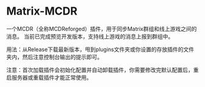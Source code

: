 # Matrix-MCDR
一个MCDR（全称MCDReforged）插件，用于同步Matrix群组和线上游戏之间的消息。
当前已完成预览开发版本，支持线上游戏的消息上报到群组中。

用法：从Release下载最新版本，甩到plugins文件夹或你设置的存放插件的文件夹内，然后注意控制台输出的提示即可。

注意：首次加载插件会初始化配置并自动卸载插件，你需要修改完默认配置后，重启服务器或重载插件才能正常使用。
